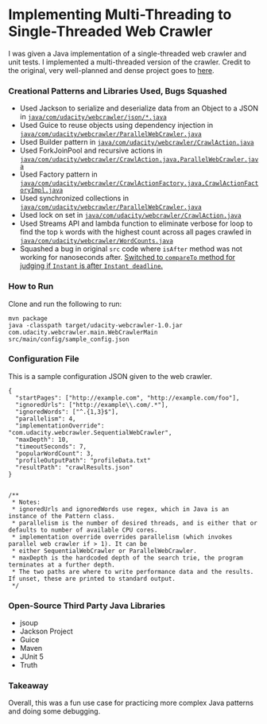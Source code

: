# Implementing Multi-Threading to Single-Threaded Web Crawler

I was given a Java implementation of a single-threaded web crawler
and unit tests. I implemented a multi-threaded version
of the crawler. Credit to the original, very well-planned and dense project goes to [here](https://github.com/udacity/cd0381-advanced-java-programming-techniques-projectstarter).

### Creational Patterns and Libraries Used, Bugs Squashed
- Used Jackson to serialize and deserialize data from an Object to a JSON in [`java/com/udacity/webcrawler/json/*.java`](https://github.com/persinammon/parallel-web-crawler/tree/main/src/main/java/com/udacity/webcrawler/json)
- Used Guice to reuse objects using dependency injection in [`java/com/udacity/webcrawler/ParallelWebCrawler.java`](https://github.com/persinammon/parallel-web-crawler/blob/main/src/main/java/com/udacity/webcrawler/ParallelWebCrawler.java#L31)
- Used Builder pattern in [`java/com/udacity/webcrawler/CrawlAction.java`](https://github.com/persinammon/parallel-web-crawler/blob/main/src/main/java/com/udacity/webcrawler/CrawlAction.java#L87)
- Used ForkJoinPool and recursive actions in [`java/com/udacity/webcrawler/CrawlAction.java,ParallelWebCrawler.java`](https://github.com/persinammon/parallel-web-crawler/blob/main/src/main/java/com/udacity/webcrawler/ParallelWebCrawler.java#L42)
- Used Factory pattern in [`java/com/udacity/webcrawler/CrawlActionFactory.java,CrawlActionFactoryImpl.java`](https://github.com/persinammon/parallel-web-crawler/blob/main/src/main/java/com/udacity/webcrawler/CrawlActionFactoryImpl.java)
- Used synchronized collections in [`java/com/udacity/webcrawler/ParallelWebCrawler.java`](https://github.com/persinammon/parallel-web-crawler/blob/main/src/main/java/com/udacity/webcrawler/ParallelWebCrawler.java#L54)
- Used lock on set in [`java/com/udacity/webcrawler/CrawlAction.java`](https://github.com/persinammon/parallel-web-crawler/blob/main/src/main/java/com/udacity/webcrawler/CrawlAction.java#L69)
- Used Streams API and lambda function to eliminate verbose for loop to find the top `k` words with the highest count across all pages crawled in
[`java/com/udacity/webcrawler/WordCounts.java`](https://github.com/persinammon/parallel-web-crawler/blob/main/src/main/java/com/udacity/webcrawler/WordCounts.java#L28)
- Squashed a bug in original `src` code where `isAfter` method was not working for nanoseconds after. [Switched to
`compareTo` method for judging if `Instant` is after `Instant deadline`.](https://github.com/persinammon/parallel-web-crawler/blob/main/src/main/java/com/udacity/webcrawler/SequentialWebCrawler.java#L74)

### How to Run

Clone and run the following to run:

```
mvn package
java -classpath target/udacity-webcrawler-1.0.jar com.udacity.webcrawler.main.WebCrawlerMain src/main/config/sample_config.json
```

### Configuration File

This is a sample configuration JSON given to the web crawler.
```
{
  "startPages": ["http://example.com", "http://example.com/foo"],
  "ignoredUrls": ["http://example\\.com/.*"], 
  "ignoredWords": ["^.{1,3}$"], 
  "parallelism": 4, 
  "implementationOverride": "com.udacity.webcrawler.SequentialWebCrawler", 
  "maxDepth": 10, 
  "timeoutSeconds": 7, 
  "popularWordCount": 3, 
  "profileOutputPath": "profileData.txt" 
  "resultPath": "crawlResults.json" 
}


/**
 * Notes:
 * ignoredUrls and ignoredWords use regex, which in Java is an instance of the Pattern class.
 * parallelism is the number of desired threads, and is either that or defaults to number of available CPU cores.
 * implementation override overrides parallelism (which invokes parallel web crawler if > 1). It can be 
 * either SequentialWebCrawler or ParallelWebCrawler.
 * maxDepth is the hardcoded depth of the search trie, the program terminates at a further depth.
 * The two paths are where to write performance data and the results. If unset, these are printed to standard output.
 */
```


### Open-Source Third Party Java Libraries

- jsoup
- Jackson Project
- Guice
- Maven
- JUnit 5
- Truth

### Takeaway

Overall, this was a fun use case for practicing more 
complex Java patterns and doing some debugging.
